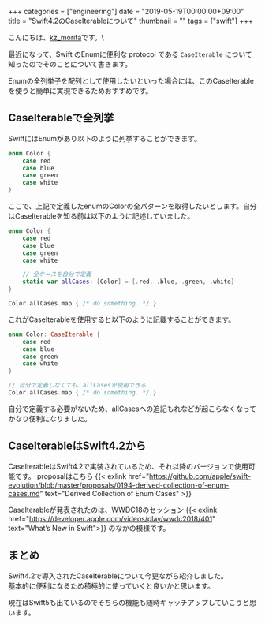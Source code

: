 +++
categories = ["engineering"]
date = "2019-05-19T00:00:00+09:00"
title = "Swift4.2のCaseIterableについて"
thumbnail = ""
tags = ["swift"]
+++

こんにちは、[kz\_morita](https://twitter.com/kz_morita)です。\

最近になって、Swift のEnumに便利な protocol である `CaseIterable` について知ったのでそのことについて書きます。

Enumの全列挙子を配列として使用したいといった場合には、このCaseIterableを使うと簡単に実現できるためおすすめです。

## CaseIterableで全列挙

SwiftにはEnumがあり以下のように列挙することができます。

```swift
enum Color {
    case red
    case blue
    case green
    case white
}
```

ここで、上記で定義したenumのColorの全パターンを取得したいとします。自分はCaseIterableを知る前は以下のように記述していました。

```swift
enum Color {
    case red
    case blue
    case green
    case white

    // 全ケースを自分で定義
    static var allCases: [Color] = [.red, .blue, .green, .white]
}

Color.allCases.map { /* do something. */ }
```

これがCaseIterableを使用すると以下のように記載することができます。

```swift
enum Color: CaseIterable {
    case red
    case blue
    case green
    case white
}

// 自分で定義しなくても、allCasesが使用できる
Color.allCases.map { /* do something. */ }
```

自分で定義する必要がないため、allCasesへの追記もれなどが起こらなくなってかなり便利になりました。


## CaseIterableはSwift4.2から

CaseIterableはSwift4.2で実装されているため、それ以降のバージョンで使用可能です。 proposalはこちら {{< exlink href="https://github.com/apple/swift-evolution/blob/master/proposals/0194-derived-collection-of-enum-cases.md" text="Derived Collection of Enum Cases" >}}

CaseIterableが発表されたのは、WWDC18のセッション {{< exlink href="https://developer.apple.com/videos/play/wwdc2018/401" text="What’s New in Swift">}} のなかの模様です。

## まとめ

Swift4.2で導入されたCaseIterableについて今更ながら紹介しました。\
基本的に便利になるため積極的に使っていくと良いかと思います。

現在はSwift5も出ているのでそちらの機能も随時キャッチアップしていこうと思います。

